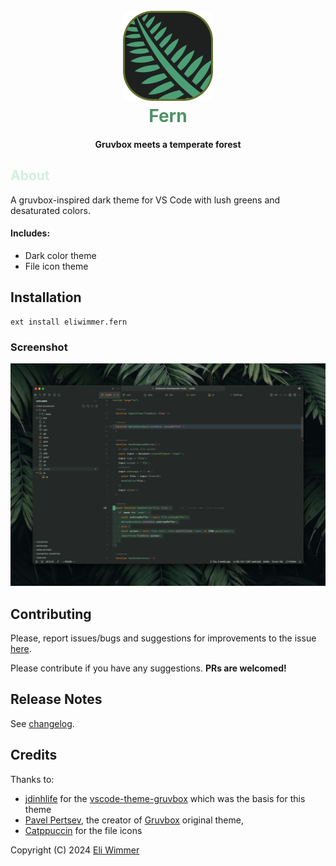 <h1 align="center" style="color: #4F9268">
  <br>
  <a href="https://marketplace.visualstudio.com/items?itemName=eliwimmer.fern">
    <img src="https://raw.githubusercontent.com/EliWimmer/vscode-theme-fern/master/images/icon.png">
  </a>
  <br>
  Fern
  <br>
</h1>

<h4 align="center">Gruvbox meets a temperate forest</h4>

<h2 style="color: #D1F0DB">About</h2>

A gruvbox-inspired dark theme for VS Code with lush greens and desaturated colors.
#### Includes:
- Dark color theme
- File icon theme

## Installation

```
ext install eliwimmer.fern
```
### Screenshot

<img src="https://raw.githubusercontent.com/EliWimmer/vscode-theme-fern/master/images/image1.png">

## Contributing

Please, report issues/bugs and suggestions for improvements to the issue [here](https://github.com/eliwimmer/vscode-theme-fern/issues).

Please contribute if you have any suggestions. **PRs are welcomed!** 

## Release Notes

See [changelog](CHANGELOG.md).

## Credits

Thanks to:
  - [jdinhlife](https://github.com/jdinhlife) for the [vscode-theme-gruvbox](https://github.com/jdinhify/vscode-theme-gruvbox) which was the basis for this theme
  - [Pavel Pertsev](https://github.com/morhetz), the creator of [Gruvbox](https://github.com/morhetz/Gruvbox) original theme, 
  - [Catppuccin](https://github.com/catppuccin/vscode) for the file icons

Copyright (C) 2024 [Eli Wimmer](https://github.com/eliwimmer)
